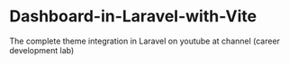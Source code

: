 # Dashboard-in-Laravel-with-Vite
The complete theme integration in Laravel on youtube at channel (career development lab)
